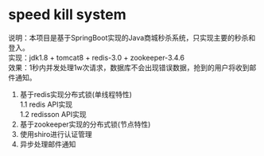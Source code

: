 # speed kill system
说明：本项目是基于SpringBoot实现的Java商城秒杀系统，只实现主要的秒杀和登入。<br>
实现：jdk1.8 + tomcat8 + redis-3.0 + zookeeper-3.4.6<br>
效果：1秒内并发处理1w次请求，数据库不会出现错误数据，抢到的用户将收到邮件通知。
1. 基于redis实现分布式锁(单线程特性)<br>
  1.1 redis API实现<br>
  1.2 redisson API实现<br>
2. 基于zookeeper实现的分布式锁(节点特性)
3. 使用shiro进行认证管理
4. 异步处理邮件通知

